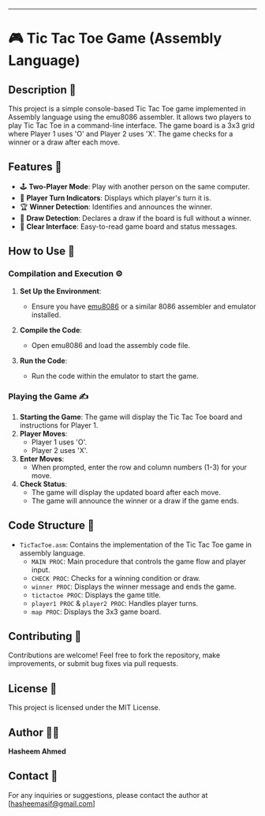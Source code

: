 
---

# 🎮 Tic Tac Toe Game (Assembly Language)

## Description 📜

This project is a simple console-based Tic Tac Toe game implemented in Assembly language using the emu8086 assembler. It allows two players to play Tic Tac Toe in a command-line interface. The game board is a 3x3 grid where Player 1 uses 'O' and Player 2 uses 'X'. The game checks for a winner or a draw after each move.

## Features 🌟

- 🕹️ **Two-Player Mode**: Play with another person on the same computer.
- 📝 **Player Turn Indicators**: Displays which player's turn it is.
- 🏆 **Winner Detection**: Identifies and announces the winner.
- 🔄 **Draw Detection**: Declares a draw if the board is full without a winner.
- 🌟 **Clear Interface**: Easy-to-read game board and status messages.

## How to Use 🚀

### Compilation and Execution ⚙️

1. **Set Up the Environment**:
   - Ensure you have [emu8086](https://emu8086.com/) or a similar 8086 assembler and emulator installed.

2. **Compile the Code**:
   - Open emu8086 and load the assembly code file.

3. **Run the Code**:
   - Run the code within the emulator to start the game.

### Playing the Game ✍️

1. **Starting the Game**: The game will display the Tic Tac Toe board and instructions for Player 1.
2. **Player Moves**:
   - Player 1 uses 'O'.
   - Player 2 uses 'X'.
3. **Enter Moves**:
   - When prompted, enter the row and column numbers (1-3) for your move.
4. **Check Status**:
   - The game will display the updated board after each move.
   - The game will announce the winner or a draw if the game ends.

## Code Structure 📁

- `TicTacToe.asm`: Contains the implementation of the Tic Tac Toe game in assembly language.
    - `MAIN PROC`: Main procedure that controls the game flow and player input.
    - `CHECK PROC`: Checks for a winning condition or draw.
    - `winner PROC`: Displays the winner message and ends the game.
    - `tictactoe PROC`: Displays the game title.
    - `player1 PROC` & `player2 PROC`: Handles player turns.
    - `map PROC`: Displays the 3x3 game board.

## Contributing 🤝

Contributions are welcome! Feel free to fork the repository, make improvements, or submit bug fixes via pull requests.

## License 📜

This project is licensed under the MIT License.

## Author 🙋‍♂️

**Hasheem Ahmed**

## Contact 📧

For any inquiries or suggestions, please contact the author at [hasheemasif@gmail.com]
